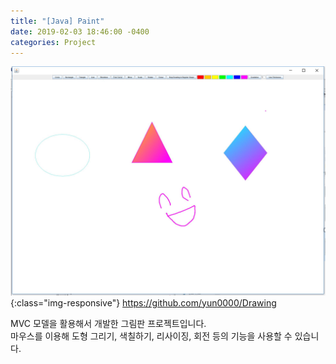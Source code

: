 ```yaml
---
title: "[Java] Paint"
date: 2019-02-03 18:46:00 -0400
categories: Project
---
```


![Screenshot](/img/Paint.jpg){:class="img-responsive"}
https://github.com/yun0000/Drawing

MVC 모델을 활용해서 개발한 그림판 프로젝트입니다. <br>
마우스를 이용해 도형 그리기, 색칠하기, 리사이징, 회전 등의 기능을 사용할 수 있습니다. <br>
